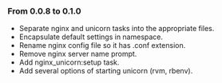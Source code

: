 ### From 0.0.8 to 0.1.0

* Separate nginx and unicorn tasks into the appropriate files.
* Encapsulate default settings in namespace.
* Rename nginx config file so it has .conf extension.
* Remove nginx server name prompt.
* Add nginx_unicorn:setup task.
* Add several options of starting unicorn (rvm, rbenv).
